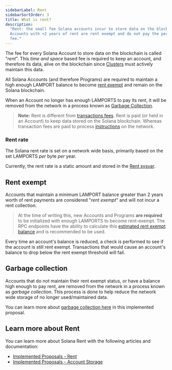 ```yaml
---
sidebarLabel: Rent
sidebarSortOrder: 3
title: What is rent?
description:
  "Rent: the small fee Solana accounts incur to store data on the blockchain.
  Accounts with >2 years of rent are rent exempt and do not pay the periodic
  fee."
---
```


The fee for every Solana Account to store data on the blockchain is called
"_rent_". This _time and space_ based fee is required to keep an account, and
therefore its data, alive on the blockchain since
[Clusters](/docs/core/clusters.md) must actively maintain this data.

All Solana Accounts (and therefore Programs) are required to maintain a high
enough LAMPORT balance to become [rent exempt](#rent-exempt) and remain on the
Solana blockchain.

When an Account no longer has enough LAMPORTS to pay its rent, it will be
removed from the network in a process known as
[Garbage Collection](#garbage-collection).

> **Note:** Rent is different from
> [transactions fees](/docs/core/transactions/fees.md). Rent is paid (or held in
> an Account) to keep data stored on the Solana blockchain. Whereas transaction
> fees are paid to process
> [instructions](/docs/core/transactions.md#instructions) on the network.

### Rent rate

The Solana rent rate is set on a network wide basis, primarily based on the set
LAMPORTS _per_ byte _per_ year.

Currently, the rent rate is a static amount and stored in the
[Rent sysvar](https://docs.solanalabs.com/runtime/sysvars#rent).

## Rent exempt

Accounts that maintain a minimum LAMPORT balance greater than 2 years worth of
rent payments are considered "_rent exempt_" and will not incur a rent
collection.

> At the time of writing this, new Accounts and Programs **are required** to be
> initialized with enough LAMPORTS to become rent-exempt. The RPC endpoints have
> the ability to calculate this
> [estimated rent exempt balance](/docs/rpc/http/getMinimumBalanceForRentExemption.mdx)
> and is recommended to be used.

Every time an account's balance is reduced, a check is performed to see if the
account is still rent exempt. Transactions that would cause an account's balance
to drop below the rent exempt threshold will fail.

## Garbage collection

Accounts that do not maintain their rent exempt status, or have a balance high
enough to pay rent, are removed from the network in a process known as _garbage
collection_. This process is done to help reduce the network wide storage of no
longer used/maintained data.

You can learn more about
[garbage collection here](https://docs.solanalabs.com/implemented-proposals/persistent-account-storage#garbage-collection)
in this implemented proposal.

## Learn more about Rent

You can learn more about Solana Rent with the following articles and
documentation:

- [Implemented Proposals - Rent](https://docs.solanalabs.com/implemented-proposals/rent)
- [Implemented Proposals - Account Storage](https://docs.solanalabs.com/implemented-proposals/persistent-account-storage)
